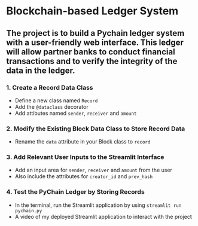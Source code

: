 # Blockchain-based Ledger System

## The project is to build a Pychain ledger system with a user-friendly web interface. This ledger will allow partner banks to conduct financial transactions and to verify the integrity of the data in the ledger.

### 1. Create a Record Data Class
* Define a new class named `Record`
* Add the `@dataclass` decorator 
* Add attibutes named `sender`, `receiver` and `amount` 

### 2. Modify the Existing Block Data Class to Store Record Data
* Rename the `data` attribute in your Block class to `record`

### 3. Add Relevant User Inputs to the Streamlit Interface
* Add an input area for `sender`, `receiver` and `amount` from the user
* Also include the attributes for `creator_id` and `prev_hash`

### 4. Test the PyChain Ledger by Storing Records
* In the terminal, run the Streamlit application by using `streamlit run pychain.py`
* A video of my deployed Streamlit application to interact with the project

